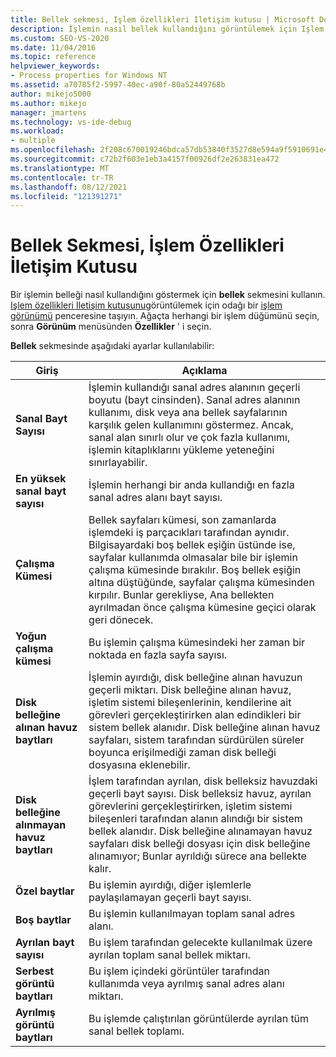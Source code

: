 ```yaml
---
title: Bellek sekmesi, Işlem özellikleri Iletişim kutusu | Microsoft Docs
description: İşlemin nasıl bellek kullandığını görüntülemek için Işlem özelliklerinin bellek sekmesini kullanın. Kullanılan boşlukla, paylaşılan alana ve kullanılan sanal alana ilişkin bilgiler vardır.
ms.custom: SEO-VS-2020
ms.date: 11/04/2016
ms.topic: reference
helpviewer_keywords:
- Process properties for Windows NT
ms.assetid: a70785f2-5997-40ec-a90f-80a52449768b
author: mikejo5000
ms.author: mikejo
manager: jmartens
ms.technology: vs-ide-debug
ms.workload:
- multiple
ms.openlocfilehash: 2f208c670019246bdca57db53840f3527d8e594a9f5910691e4e1dd6729ae5bc
ms.sourcegitcommit: c72b2f603e1eb3a4157f00926df2e263831ea472
ms.translationtype: MT
ms.contentlocale: tr-TR
ms.lasthandoff: 08/12/2021
ms.locfileid: "121391271"
---
```

# <a name="memory-tab-process-properties-dialog-box"></a>Bellek Sekmesi, İşlem Özellikleri İletişim Kutusu
Bir işlemin belleği nasıl kullandığını göstermek için **bellek** sekmesini kullanın. [Işlem özellikleri Iletişim kutusunu](../debugger/process-properties-dialog-box.md)görüntülemek için odağı bir [işlem görünümü](../debugger/processes-view.md) penceresine taşıyın. Ağaçta herhangi bir işlem düğümünü seçin, sonra **Görünüm** menüsünden **Özellikler** ' i seçin.

 **Bellek** sekmesinde aşağıdaki ayarlar kullanılabilir:

|Giriş|Açıklama|
|-----------|-----------------|
|**Sanal Bayt Sayısı**|İşlemin kullandığı sanal adres alanının geçerli boyutu (bayt cinsinden). Sanal adres alanının kullanımı, disk veya ana bellek sayfalarının karşılık gelen kullanımını göstermez. Ancak, sanal alan sınırlı olur ve çok fazla kullanımı, işlemin kitaplıklarını yükleme yeteneğini sınırlayabilir.|
|**En yüksek sanal bayt sayısı**|İşlemin herhangi bir anda kullandığı en fazla sanal adres alanı bayt sayısı.|
|**Çalışma Kümesi**|Bellek sayfaları kümesi, son zamanlarda işlemdeki iş parçacıkları tarafından aynıdır. Bilgisayardaki boş bellek eşiğin üstünde ise, sayfalar kullanımda olmasalar bile bir işlemin çalışma kümesinde bırakılır. Boş bellek eşiğin altına düştüğünde, sayfalar çalışma kümesinden kırpılır. Bunlar gerekliyse, Ana bellekten ayrılmadan önce çalışma kümesine geçici olarak geri dönecek.|
|**Yoğun çalışma kümesi**|Bu işlemin çalışma kümesindeki her zaman bir noktada en fazla sayfa sayısı.|
|**Disk belleğine alınan havuz baytları**|İşlemin ayırdığı, disk belleğine alınan havuzun geçerli miktarı. Disk belleğine alınan havuz, işletim sistemi bileşenlerinin, kendilerine ait görevleri gerçekleştirirken alan edindikleri bir sistem bellek alanıdır. Disk belleğine alınan havuz sayfaları, sistem tarafından sürdürülen süreler boyunca erişilmediği zaman disk belleği dosyasına eklenebilir.|
|**Disk belleğine alınmayan havuz baytları**|İşlem tarafından ayrılan, disk belleksiz havuzdaki geçerli bayt sayısı. Disk belleksiz havuz, ayrılan görevlerini gerçekleştirirken, işletim sistemi bileşenleri tarafından alanın alındığı bir sistem bellek alanıdır. Disk belleğine alınamayan havuz sayfaları disk belleği dosyası için disk belleğine alınamıyor; Bunlar ayrıldığı sürece ana bellekte kalır.|
|**Özel baytlar**|Bu işlemin ayırdığı, diğer işlemlerle paylaşılamayan geçerli bayt sayısı.|
|**Boş baytlar**|Bu işlemin kullanılmayan toplam sanal adres alanı.|
|**Ayrılan bayt sayısı**|Bu işlem tarafından gelecekte kullanılmak üzere ayrılan toplam sanal bellek miktarı.|
|**Serbest görüntü baytları**|Bu işlem içindeki görüntüler tarafından kullanımda veya ayrılmış sanal adres alanı miktarı.|
|**Ayrılmış görüntü baytları**|Bu işlemde çalıştırılan görüntülerde ayrılan tüm sanal bellek toplamı.|